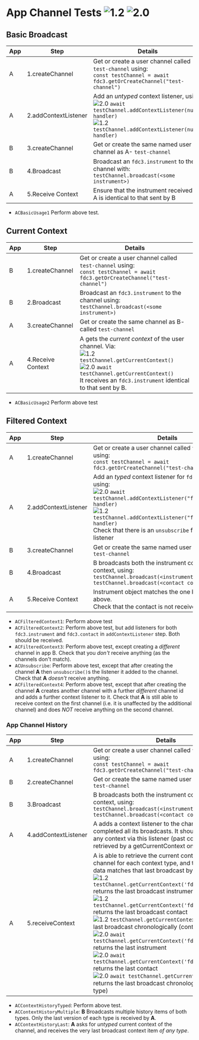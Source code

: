 # App Channel Tests  ![1.2](https://img.shields.io/badge/FDC3-1.2-green) ![2.0](https://img.shields.io/badge/FDC3-2.0-blue)

## Basic Broadcast

| App | Step               | Details                                                                    |
|-----|--------------------|----------------------------------------------------------------------------|
| A   | 1.createChannel    |Get or create a user channel called `test-channel` using: <br/>`const testChannel = await fdc3.getOrCreateChannel("test-channel")` |
| A   | 2.addContextListener |Add an _untyped_ context listener, using: <br/> ![2.0](https://img.shields.io/badge/FDC3-2.0-blue) `await testChannel.addContextListener(null, handler)` <br/>![1.2](https://img.shields.io/badge/FDC3-1.2-green) `testChannel.addContextListener(null, handler)` |
| B   | 3.createChannel      | Get or create the same named user channel as A- `test-channel`|
| B   | 4.Broadcast          | Broadcast an `fdc3.instrument` to the channel with: <br/>`testChannel.broadcast(<some instrument>)`|
| A   | 5.Receive Context    | Ensure that the instrument received by A is identical to that sent by B  |

- `ACBasicUsage1` Perform above test.

## Current Context

| App | Step               | Details                                                                    |
|-----|--------------------|----------------------------------------------------------------------------|
| B   | 1.createChannel        | Get or create a user channel called `test-channel` using: <br/>`const testChannel = await fdc3.getOrCreateChannel("test-channel")`|
| B   | 2.Broadcast          | Broadcast an `fdc3.instrument` to the channel using: <br/> `testChannel.broadcast(<some instrument>)`|
| A   | 3.createChannel   |Get or create the same channel as B- called `test-channel` |
| A   | 4.Receive Context    | A gets the _current context_ of the user channel. Via: <br /> ![1.2](https://img.shields.io/badge/FDC3-1.2-green) `testChannel.getCurrentContext()` <br /> ![2.0](https://img.shields.io/badge/FDC3-2.0-blue) `await testChannel.getCurrentContext()` <br /> It receives an `fdc3.instrument` identical to that sent by B.    |

-  `ACBasicUsage2` Perform above test

## Filtered Context

| App | Step               | Details                                                         |
|-----|--------------------|-----------------------------------------------------------------|
| A   | 1.createChannel   |Get or create a user channel called `test-channel` using: <br/>`const testChannel = await fdc3.getOrCreateChannel("test-channel")` |
| A   | 2.addContextListener |Add an _typed_ context listener for `fdc3.instrument`, using: <br/> ![2.0](https://img.shields.io/badge/FDC3-2.0-blue) `await testChannel.addContextListener("fdc3.instrument", handler)` <br/>![1.2](https://img.shields.io/badge/FDC3-1.2-green) `testChannel.addContextListener("fdc3.instrument", handler)`  <br>Check that there is an `unsubscribe` function on the listener |
| B   | 3.createChannel        | Get or create the same named user channel as A- `test-channel`|
| B   | 4.Broadcast          | B broadcasts both the instrument context a contact context, using: <br /> `testChannel.broadcast(<instrument context>)` <br /> `testChannel.broadcast(<contact context>)`|
| A   | 5.Receive Context    | Instrument object matches the one broadcast in 4 above.<br>Check that the contact is not received.                                                                   |

-  `ACFilteredContext1`: Perform above test 
-  `ACFilteredContext2`: Perform above test, but add listeners for both `fdc3.instrument` and `fdc3.contact` in `addContextListener` step.  Both should be received. 
-  `ACFilteredContext3`: Perform above test, except creating a _different_ channel in app B. Check that you _don't_ receive anything (as the channels don't match).
-  `ACUnsubscribe`: Perform above test, except that after creating the channel **A** then `unsubscribe()`s the listener it added to the channel. Check that **A** _doesn't_ receive anything.
-  `ACFilteredContext4`: Perform above test, except that after creating the channel **A** creates another channel with a further _different_ channel id and adds a further context listener to it.  Check that **A** is still able to receive context on the first channel (i.e. it is unaffected by the additional channel) and does *NOT* receive anything on the second channel.

### App Channel History

| App | Step               | Details                                                 |
|-----|--------------------|---------------------------------------------------------|
| A   | 1.createChannel   |Get or create a user channel called `test-channel` using: <br/>`const testChannel = await fdc3.getOrCreateChannel("test-channel")` |
| B   | 2.createChannel        | Get or create the same named user channel as A- `test-channel`|
| B   | 3.Broadcast          |B broadcasts both the instrument context a contact context, using: <br /> `testChannel.broadcast(<instrument context>)` <br /> `testChannel.broadcast(<contact context>)` |
| A   | 4.addContextListener | A adds a context listener to the channel *after* B has completed all its broadcasts. It should NOT receive any context via this listener (past context is only retrieved by a getCurrentContext on App channels). |
| A   | 5.receiveContext    | A is able to retrieve the current context of the channel for each context type, and the returned data matches that last broadcast  by B.  Specifically: <br /> ![1.2](https://img.shields.io/badge/FDC3-1.2-green) `testChannel.getCurrentContext('fdc3.instrument')` returns the last broadcast instrument<br /> ![1.2](https://img.shields.io/badge/FDC3-1.2-green) `testChannel.getCurrentContext('fdc3.contact')` returns the last broadcast contact<br /> ![1.2](https://img.shields.io/badge/FDC3-1.2-green) `testChannel.getCurrentContext()`  returns the last broadcast chronologically (contact type)<br />  ![2.0](https://img.shields.io/badge/FDC3-2.0-blue) `await testChannel.getCurrentContext('fdc3.instrument')` returns the last instrument <br />  ![2.0](https://img.shields.io/badge/FDC3-2.0-blue) `await testChannel.getCurrentContext('fdc3.contact')` returns the last contact <br />  ![2.0](https://img.shields.io/badge/FDC3-2.0-blue) `await testChannel.getCurrentContext()` returns the last broadcast chronologically (contact type)|                                                             |

- `ACContextHistoryTyped`: Perform above test.
- `ACContextHistoryMultiple`: **B** Broadcasts multiple history items of both types.  Only the last version of each type is received by **A**.
- `ACContextHistoryLast`: **A** asks for _untyped_ current context of the channel, and receives the very last broadcast context item _of any type_.
